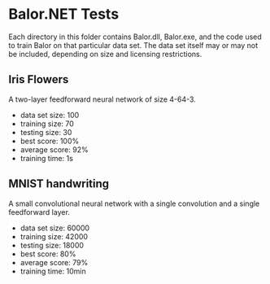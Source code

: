 # Balor.NET Tests
Each directory in this folder contains Balor.dll, Balor.exe, and the code used to train Balor on 
that particular data set. The data set itself may or may not be included, depending on size and 
licensing restrictions.

## Iris Flowers
A two-layer feedforward neural network of size 4-64-3.
 * data set size: 100
 * training size: 70
 * testing size: 30
 * best score: 100%
 * average score: 92%
 * training time: 1s

## MNIST handwriting
A small convolutional neural network with a single convolution  and a single feedforward layer.
 * data set size: 60000
 * training size: 42000
 * testing size: 18000
 * best score: 80%
 * average score: 79%
 * training time: 10min
